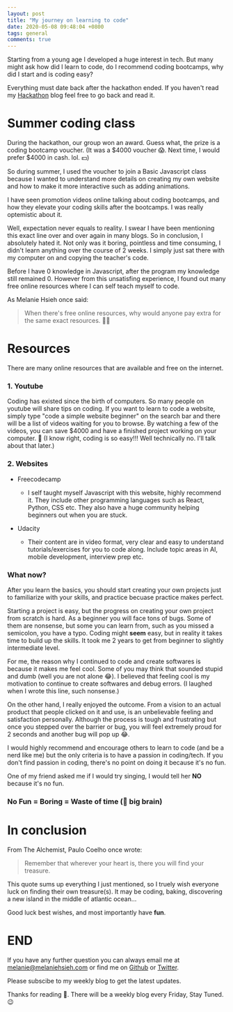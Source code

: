 ```yaml
---
layout: post
title: "My journey on learning to code"
date: 2020-05-08 09:48:04 +0800
tags: general
comments: true
---
```


Starting from a young age I developed a huge interest in tech. But many might ask how did I learn to code, do I recommend coding bootcamps, why did I start and is coding easy?

Everything must date back after the hackathon ended. If you haven't read my [Hackathon](https://melaniehsieh.com/journal/2020/04/17/hackathon.html) blog feel free to go back and read it.

# Summer coding class

During the hackathon, our group won an award. Guess what, the prize is a coding bootcamp voucher. (It was a $4000 voucher 😱. Next time, I would prefer $4000 in cash. lol. 💵)

So during summer, I used the voucher to join a Basic Javascript class because I wanted to understand more details on creating my own website and how to make it more interactive such as adding animations.

I have seen promotion videos online talking about coding bootcamps, and how they elevate your coding skills after the bootcamps. I was really optemistic about it.

Well, expectation never equals to reality. I swear I have been mentioning this exact line over and over again in many blogs. So in conclusion, I absolutely hated it. Not only was it boring, pointless and time consuming, I didn't learn anything over the course of 2 weeks. I simply just sat there with my computer on and copying the teacher's code.

Before I have 0 knowledge in Javascript, after the program my knowledge still remained 0. However from this unsatisfing experience, I found out many free online resources where I can self teach myself to code.

As Melanie Hsieh once said:

> When there's free online resources, why would anyone pay extra for the same exact resources. 🤷‍♀️

# Resources

There are many online resources that are available and free on the internet.

### 1. Youtube

Coding has existed since the birth of computers. So many people on youtube will share tips on coding. If you want to learn to code a website, simply type "code a simple website beginner" on the search bar and there will be a list of videos waiting for you to browse. By watching a few of the videos, you can save \$4000 and have a finished project working on your computer. 🤯 (I know right, coding is so easy!!! Well technically no. I'll talk about that later.)

### 2. Websites

- Freecodecamp

  - I self taught myself Javascript with this website, highly recommend it. They include other programming languages such as React, Python, CSS etc. They also have a huge community helping beginners out when you are stuck.

- Udacity
  - Their content are in video format, very clear and easy to understand tutorials/exercises for you to code along. Include topic areas in AI, mobile development, interview prep etc.

### What now?

After you learn the basics, you should start creating your own projects just to familiarize with your skills, and practice becuase practice makes perfect.

Starting a project is easy, but the progress on creating your own project from scratch is hard. As a beginner you will face tons of bugs. Some of them are nonsense, but some you can learn from, such as you missed a semicolon, you have a typo. Coding might **seem** easy, but in reality it takes time to build up the skills. It took me 2 years to get from beginner to slightly intermediate level.

For me, the reason why I continued to code and create softwares is because it makes me feel cool. Some of you may think that sounded stupid and dumb (well you are not alone 😂). I believed that feeling cool is my motivation to continue to create softwares and debug errors. (I laughed when I wrote this line, such nonsense.)

On the other hand, I really enjoyed the outcome. From a vision to an actual product that people clicked on it and use, is an unbelievable feeling and satisfaction personally. Although the process is tough and frustrating but once you stepped over the barrier or bug, you will feel extremely proud for 2 seconds and another bug will pop up 😂.

I would highly recommend and encourage others to learn to code (and be a nerd like me) but the only criteria is to have a passion in coding/tech. If you don't find passion in coding, there's no point on doing it because it's no fun.

One of my friend asked me if I would try singing, I would tell her **NO** because it's no fun.

### No Fun = Boring = Waste of time (🤯 big brain)

# In conclusion

From The Alchemist, Paulo Coelho once wrote:

> Remember that wherever your heart is, there you will find your treasure.

This quote sums up everything I just mentioned, so I truely wish everyone luck on finding their own treasure(s). It may be coding, baking, discovering a new island in the middle of atlantic ocean...

Good luck best wishes, and most importantly have **fun**.

# END

If you have any further question you can always email me at <melanie@melaniehsieh.com> or find me on [Github](https://github.com/melaniehsieh) or [Twitter](https://twitter.com/melaniehsieh).

Please subscibe to my weekly blog to get the latest updates.

Thanks for reading 👀. There will be a weekly blog every Friday, Stay Tuned.😉
